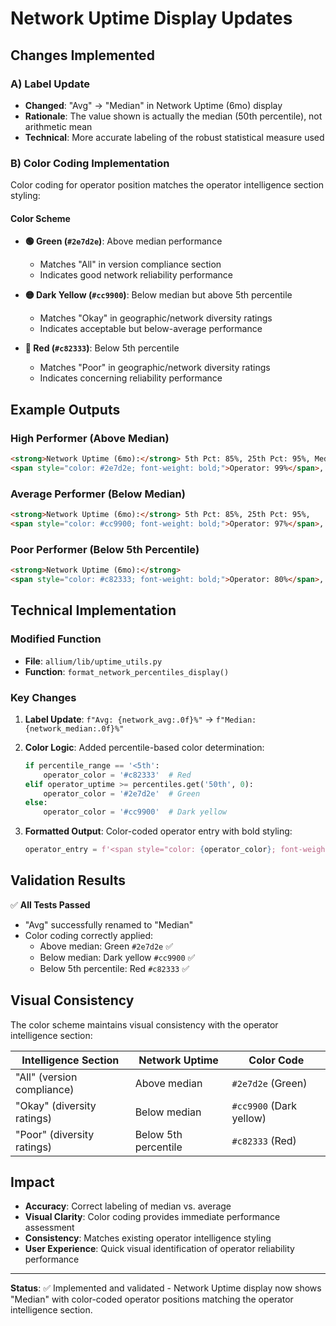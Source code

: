 # Network Uptime Display Updates

## Changes Implemented

### A) Label Update
- **Changed**: "Avg" → "Median" in Network Uptime (6mo) display
- **Rationale**: The value shown is actually the median (50th percentile), not arithmetic mean
- **Technical**: More accurate labeling of the robust statistical measure used

### B) Color Coding Implementation

Color coding for operator position matches the operator intelligence section styling:

#### Color Scheme
- **🟢 Green (`#2e7d2e`)**: Above median performance 
  - Matches "All" in version compliance section
  - Indicates good network reliability performance
  
- **🟡 Dark Yellow (`#cc9900`)**: Below median but above 5th percentile
  - Matches "Okay" in geographic/network diversity ratings  
  - Indicates acceptable but below-average performance
  
- **🔴 Red (`#c82333`)**: Below 5th percentile
  - Matches "Poor" in geographic/network diversity ratings
  - Indicates concerning reliability performance

## Example Outputs

### High Performer (Above Median)
```html
<strong>Network Uptime (6mo):</strong> 5th Pct: 85%, 25th Pct: 95%, Median: 98%, 
<span style="color: #2e7d2e; font-weight: bold;">Operator: 99%</span>, 75th Pct: 99%
```

### Average Performer (Below Median)  
```html
<strong>Network Uptime (6mo):</strong> 5th Pct: 85%, 25th Pct: 95%, 
<span style="color: #cc9900; font-weight: bold;">Operator: 97%</span>, Median: 98%
```

### Poor Performer (Below 5th Percentile)
```html
<strong>Network Uptime (6mo):</strong> 
<span style="color: #c82333; font-weight: bold;">Operator: 80%</span>, 5th Pct: 85%
```

## Technical Implementation

### Modified Function
- **File**: `allium/lib/uptime_utils.py`
- **Function**: `format_network_percentiles_display()`

### Key Changes
1. **Label Update**: `f"Avg: {network_avg:.0f}%"` → `f"Median: {network_median:.0f}%"`

2. **Color Logic**: Added percentile-based color determination:
   ```python
   if percentile_range == '<5th':
       operator_color = '#c82333'  # Red
   elif operator_uptime >= percentiles.get('50th', 0):
       operator_color = '#2e7d2e'  # Green  
   else:
       operator_color = '#cc9900'  # Dark yellow
   ```

3. **Formatted Output**: Color-coded operator entry with bold styling:
   ```python
   operator_entry = f'<span style="color: {operator_color}; font-weight: bold;">Operator: {operator_uptime:.0f}%</span>'
   ```

## Validation Results

✅ **All Tests Passed**
- "Avg" successfully renamed to "Median"
- Color coding correctly applied:
  - Above median: Green `#2e7d2e` ✅
  - Below median: Dark yellow `#cc9900` ✅  
  - Below 5th percentile: Red `#c82333` ✅

## Visual Consistency

The color scheme maintains visual consistency with the operator intelligence section:

| Intelligence Section | Network Uptime | Color Code |
|---------------------|----------------|------------|
| "All" (version compliance) | Above median | `#2e7d2e` (Green) |
| "Okay" (diversity ratings) | Below median | `#cc9900` (Dark yellow) |
| "Poor" (diversity ratings) | Below 5th percentile | `#c82333` (Red) |

## Impact

- **Accuracy**: Correct labeling of median vs. average
- **Visual Clarity**: Color coding provides immediate performance assessment
- **Consistency**: Matches existing operator intelligence styling
- **User Experience**: Quick visual identification of operator reliability performance

---

**Status**: ✅ Implemented and validated - Network Uptime display now shows "Median" with color-coded operator positions matching the operator intelligence section.
